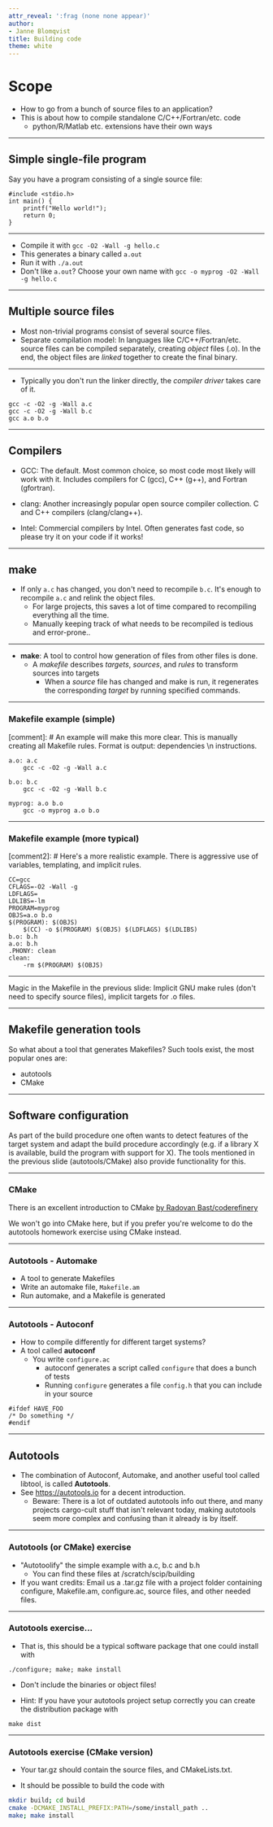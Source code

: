 ```yaml
---
attr_reveal: ':frag (none none appear)'
author:
- Janne Blomqvist
title: Building code
theme: white
---
```


Scope
=====

-   How to go from a bunch of source files to an application?
-   This is about how to compile standalone C/C++/Fortran/etc. code
    -   python/R/Matlab etc. extensions have their own ways

---

## Simple single-file program

Say you have a program consisting of a single source file:

``` {.c}
#include <stdio.h>
int main() {
    printf("Hello world!");
    return 0;
}
```

---

-   Compile it with `gcc -O2 -Wall -g hello.c`
-   This generates a binary called `a.out`
-   Run it with `./a.out`
-   Don't like `a.out`? Choose your own name with `gcc -o myprog -O2
     -Wall -g hello.c`

---

## Multiple source files

-   Most non-trivial programs consist of several source files.
-   Separate compilation model: In languages like C/C++/Fortran/etc.
    source files can be compiled separately, creating *object* files
    (.o). In the end, the object files are *linked* together to create
    the final binary.

---

-   Typically you don't run the linker directly, the *compiler driver*
    takes care of it.

``` {.bash}
gcc -c -O2 -g -Wall a.c
gcc -c -O2 -g -Wall b.c
gcc a.o b.o
```

---

## Compilers

- GCC: The default. Most common choice, so most code most likely will
  work with it. Includes compilers for C (gcc), C++ (g++), and Fortran
  (gfortran).

- clang: Another increasingly popular open source compiler
  collection. C and C++ compilers (clang/clang++). 
  
- Intel: Commercial compilers by Intel. Often generates fast code, so
  please try it on your code if it works!

---

## make

-   If only `a.c` has changed, you don't need to recompile `b.c`. It's
    enough to recompile `a.c` and relink the object files.
    -   For large projects, this saves a lot of time compared to
        recompiling everything all the time.
    -   Manually keeping track of what needs to be recompiled is tedious
        and error-prone..

---

-   **make**: A tool to control how generation of files from other files
    is done.
    -   A *makefile* describes *targets*, *sources*, and *rules* to
        transform sources into targets
        -   When a *source* file has changed and make is run, it
            regenerates the corresponding *target* by running specified
            commands.

---

### Makefile example (simple)

[comment]: # An example will make this more clear.  This is manually creating all Makefile rules.  Format is output: dependencies  \n  instructions.

``` {.makefile}
a.o: a.c
    gcc -c -O2 -g -Wall a.c

b.o: b.c
    gcc -c -O2 -g -Wall b.c

myprog: a.o b.o
    gcc -o myprog a.o b.o
```

---

### Makefile example (more typical)

[comment2]: # Here's a more realistic example.  There is aggressive use of variables, templating, and implicit rules.

``` {.makefile}
CC=gcc
CFLAGS=-O2 -Wall -g
LDFLAGS=
LDLIBS=-lm
PROGRAM=myprog
OBJS=a.o b.o
$(PROGRAM): $(OBJS)
    $(CC) -o $(PROGRAM) $(OBJS) $(LDFLAGS) $(LDLIBS)
b.o: b.h
a.o: b.h
.PHONY: clean
clean: 
    -rm $(PROGRAM) $(OBJS)
```

---

Magic in the Makefile in the previous slide: Implicit GNU make rules
(don't need to specify source files), implicit targets for .o files.

---

## Makefile generation tools

So what about a tool that generates Makefiles?  Such tools exist, the
most popular ones are:

- autotools
- CMake

---

## Software configuration

As part of the build procedure one often wants to detect features of
the target system and adapt the build procedure accordingly (e.g. if a
library X is available, build the program with support for X). The
tools mentioned in the previous slide (autotools/CMake) also provide
functionality for this.

---

### CMake

There is an excellent introduction to CMake
[by Radovan Bast/coderefinery](http://cicero.xyz/v2/remark/github/coderefinery/lessons/master/cmake-basics.mkd/#1)

We won't go into CMake here, but if you prefer you're welcome to do
the autotools homework exercise using CMake instead.

---

### Autotools - Automake

-  A tool to generate Makefiles
-  Write an automake file, `Makefile.am`
-  Run automake, and a Makefile is generated

---

### Autotools - Autoconf

-   How to compile differently for different target systems?
-   A tool called **autoconf**
    -   You write `configure.ac`
        -   autoconf generates a script called `configure` that does a
            bunch of tests
        -   Running `configure` generates a file `config.h` that you can
            include in your source

``` {.c}
#ifdef HAVE_FOO
/* Do something */
#endif
```

---

Autotools
---------

-   The combination of Autoconf, Automake, and another useful tool
    called libtool, is called **Autotools**.
-   See <https://autotools.io> for a decent introduction.
    - Beware: There is a lot of outdated autotools info out there, and
      many projects cargo-cult stuff that isn't relevant today, making
      autotools seem more complex and confusing than it already is by
      itself.


---

### Autotools (or CMake) exercise

-   "Autotoolify" the simple example with a.c, b.c and b.h
    -   You can find these files at /scratch/scip/building
-   If you want credits: Email us a .tar.gz file with a project folder
    containing configure, Makefile.am, configure.ac, source files, and
    other needed files. 

---

### Autotools exercise...

- That is, this should be a typical software package that one could
  install with

``` {.bash}
./configure; make; make install
```

- Don't include the binaries or object files!

- Hint: If you have your autotools project setup correctly you can
  create the distribution package with

``` {.bash}
make dist
```

---

### Autotools exercise (CMake version)

- Your tar.gz should contain the source files, and CMakeLists.txt.

- It should be possible to build the code with

~~~bash
mkdir build; cd build
cmake -DCMAKE_INSTALL_PREFIX:PATH=/some/install_path ..
make; make install
~~~

